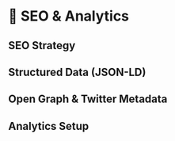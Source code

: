 # 🧭 SEO & Analytics

## SEO Strategy

## Structured Data (JSON-LD)

## Open Graph & Twitter Metadata

## Analytics Setup